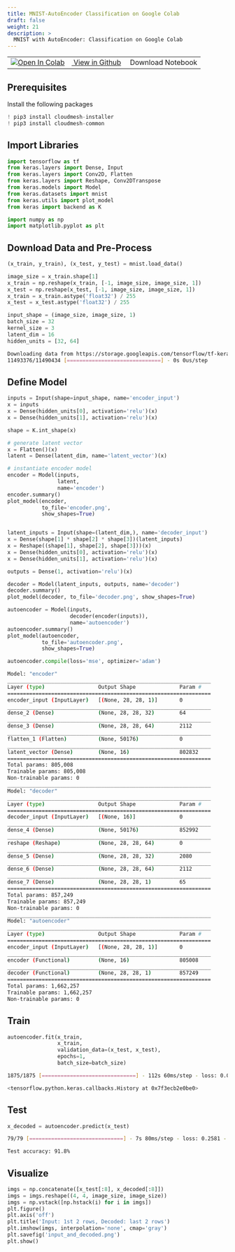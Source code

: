 ```yaml
---
title: MNIST-AutoEncoder Classification on Google Colab
draft: false
weight: 21
description: >
  MNIST with AutoEncoder: Classification on Google Colab
---
```



<div class="aside">
  <table style="width:100%">
  <tr>
    <td><a href="https://colab.research.google.com/github/cybertraining-dsc/cybertraining-dsc.github.io/blob/master/content/en/modules/notebooks/mnist_autoencoder.ipynb" target="_parent"><img src="https://colab.research.google.com/assets/colab-badge.svg" alt="Open In Colab"/></a></td>    
    <td><a href="https://github.com/cybertraining-dsc/cybertraining-dsc.github.io/blob/master/content/en/modules/notebooks/mnist_autoencoder.ipynb" target="_parent"><img src="https://www.tensorflow.org/images/GitHub-Mark-32px.png" alt=""/> View in Github</a></td>
    <td><a href="https://raw.githubusercontent.com/cybertraining-dsc/cybertraining-dsc.github.io/master/content/en/modules/notebooks/mnist_autoencoder.ipynb" download><img src="https://www.tensorflow.org/images/download_logo_32px.png" alt=""/></a> Download Notebook</td>    
  </tr>
</table>  
</div>


## Prerequisites

Install the following packages

```python
! pip3 install cloudmesh-installer
! pip3 install cloudmesh-common
```

## Import Libraries

```python
import tensorflow as tf
from keras.layers import Dense, Input
from keras.layers import Conv2D, Flatten
from keras.layers import Reshape, Conv2DTranspose
from keras.models import Model
from keras.datasets import mnist
from keras.utils import plot_model
from keras import backend as K

import numpy as np
import matplotlib.pyplot as plt
```

## Download Data and Pre-Process

```python
(x_train, y_train), (x_test, y_test) = mnist.load_data()

image_size = x_train.shape[1]
x_train = np.reshape(x_train, [-1, image_size, image_size, 1])
x_test = np.reshape(x_test, [-1, image_size, image_size, 1])
x_train = x_train.astype('float32') / 255
x_test = x_test.astype('float32') / 255

input_shape = (image_size, image_size, 1)
batch_size = 32
kernel_size = 3
latent_dim = 16
hidden_units = [32, 64]
```

```bash
Downloading data from https://storage.googleapis.com/tensorflow/tf-keras-datasets/mnist.npz
11493376/11490434 [==============================] - 0s 0us/step
```

## Define Model

```python
inputs = Input(shape=input_shape, name='encoder_input')
x = inputs
x = Dense(hidden_units[0], activation='relu')(x)
x = Dense(hidden_units[1], activation='relu')(x)

shape = K.int_shape(x)

# generate latent vector
x = Flatten()(x)
latent = Dense(latent_dim, name='latent_vector')(x)

# instantiate encoder model
encoder = Model(inputs,
                latent,
                name='encoder')
encoder.summary()
plot_model(encoder,
           to_file='encoder.png',
           show_shapes=True)


latent_inputs = Input(shape=(latent_dim,), name='decoder_input')
x = Dense(shape[1] * shape[2] * shape[3])(latent_inputs)
x = Reshape((shape[1], shape[2], shape[3]))(x)
x = Dense(hidden_units[0], activation='relu')(x)
x = Dense(hidden_units[1], activation='relu')(x)

outputs = Dense(1, activation='relu')(x)

decoder = Model(latent_inputs, outputs, name='decoder')
decoder.summary()
plot_model(decoder, to_file='decoder.png', show_shapes=True)

autoencoder = Model(inputs,
                    decoder(encoder(inputs)),
                    name='autoencoder')
autoencoder.summary()
plot_model(autoencoder,
           to_file='autoencoder.png',
           show_shapes=True)

autoencoder.compile(loss='mse', optimizer='adam')
```

```bash
Model: "encoder"
_________________________________________________________________
Layer (type)                 Output Shape              Param #   
=================================================================
encoder_input (InputLayer)   [(None, 28, 28, 1)]       0         
_________________________________________________________________
dense_2 (Dense)              (None, 28, 28, 32)        64        
_________________________________________________________________
dense_3 (Dense)              (None, 28, 28, 64)        2112      
_________________________________________________________________
flatten_1 (Flatten)          (None, 50176)             0         
_________________________________________________________________
latent_vector (Dense)        (None, 16)                802832    
=================================================================
Total params: 805,008
Trainable params: 805,008
Non-trainable params: 0
_________________________________________________________________
Model: "decoder"
_________________________________________________________________
Layer (type)                 Output Shape              Param #   
=================================================================
decoder_input (InputLayer)   [(None, 16)]              0         
_________________________________________________________________
dense_4 (Dense)              (None, 50176)             852992    
_________________________________________________________________
reshape (Reshape)            (None, 28, 28, 64)        0         
_________________________________________________________________
dense_5 (Dense)              (None, 28, 28, 32)        2080      
_________________________________________________________________
dense_6 (Dense)              (None, 28, 28, 64)        2112      
_________________________________________________________________
dense_7 (Dense)              (None, 28, 28, 1)         65        
=================================================================
Total params: 857,249
Trainable params: 857,249
Non-trainable params: 0
_________________________________________________________________
Model: "autoencoder"
_________________________________________________________________
Layer (type)                 Output Shape              Param #   
=================================================================
encoder_input (InputLayer)   [(None, 28, 28, 1)]       0         
_________________________________________________________________
encoder (Functional)         (None, 16)                805008    
_________________________________________________________________
decoder (Functional)         (None, 28, 28, 1)         857249    
=================================================================
Total params: 1,662,257
Trainable params: 1,662,257
Non-trainable params: 0
```

## Train

```python
autoencoder.fit(x_train,
                x_train,
                validation_data=(x_test, x_test),
                epochs=1,
                batch_size=batch_size)
```

```bash
1875/1875 [==============================] - 112s 60ms/step - loss: 0.0268 - val_loss: 0.0131

<tensorflow.python.keras.callbacks.History at 0x7f3ecb2e0be0>
```

## Test

```python
x_decoded = autoencoder.predict(x_test)
```

```bash
79/79 [==============================] - 7s 80ms/step - loss: 0.2581 - accuracy: 0.9181

Test accuracy: 91.8%
```

## Visualize

```python
imgs = np.concatenate([x_test[:8], x_decoded[:8]])
imgs = imgs.reshape((4, 4, image_size, image_size))
imgs = np.vstack([np.hstack(i) for i in imgs])
plt.figure()
plt.axis('off')
plt.title('Input: 1st 2 rows, Decoded: last 2 rows')
plt.imshow(imgs, interpolation='none', cmap='gray')
plt.savefig('input_and_decoded.png')
plt.show()
```


